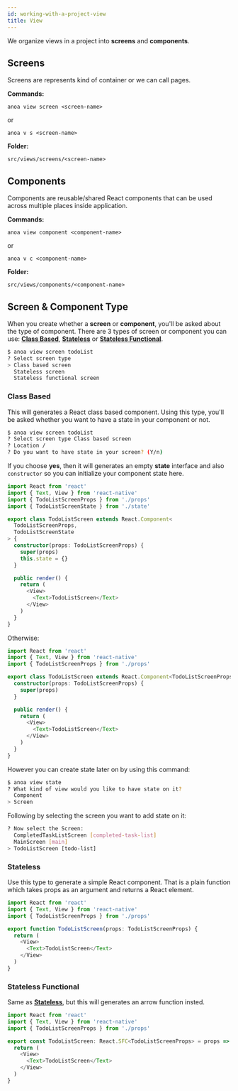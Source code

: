 ```yaml
---
id: working-with-a-project-view
title: View
---
```


We organize views in a project into **screens** and **components**.

## Screens

Screens are represents kind of container or we can call pages.

**Commands:**

`anoa view screen <screen-name>`

or

`anoa v s <screen-name>`

**Folder:**

`src/views/screens/<screen-name>`

## Components

Components are reusable/shared React components that can be used across multiple places inside application.

**Commands:**

`anoa view component <component-name>`

or

`anoa v c <component-name>`

**Folder:**

`src/views/components/<component-name>`

## Screen & Component Type

When you create whether a **screen** or **component**, you'll be asked about the type of component.
There are 3 types of screen or component you can use: **[Class Based](#class-based)**, **[Stateless](#stateless)** or **[Stateless Functional](#stateless-functional)**.

```bash
$ anoa view screen todoList
? Select screen type
> Class based screen
  Stateless screen
  Stateless functional screen
```

### Class Based

This will generates a React class based component. Using this type, you'll be asked whether you want to have a state in your component or not.

```bash
$ anoa view screen todoList
? Select screen type Class based screen
? Location /
? Do you want to have state in your screen? (Y/n)
```

If you choose **yes**, then it will generates an empty **state** interface and also `constructor` so you can initialize your component state here.

```typescript
import React from 'react'
import { Text, View } from 'react-native'
import { TodoListScreenProps } from './props'
import { TodoListScreenState } from './state'

export class TodoListScreen extends React.Component<
  TodoListScreenProps,
  TodoListScreenState
> {
  constructor(props: TodoListScreenProps) {
    super(props)
    this.state = {}
  }

  public render() {
    return (
      <View>
        <Text>TodoListScreen</Text>
      </View>
    )
  }
}
```

Otherwise:

```typescript
import React from 'react'
import { Text, View } from 'react-native'
import { TodoListScreenProps } from './props'

export class TodoListScreen extends React.Component<TodoListScreenProps> {
  constructor(props: TodoListScreenProps) {
    super(props)
  }

  public render() {
    return (
      <View>
        <Text>TodoListScreen</Text>
      </View>
    )
  }
}
```

However you can create state later on by using this command:

```bash
$ anoa view state
? What kind of view would you like to have state on it?
  Component
> Screen
```

Following by selecting the screen you want to add state on it:

```bash
? Now select the Screen:
  CompletedTaskListScreen [completed-task-list]
  MainScreen [main]
> TodoListScreen [todo-list]
```

### Stateless

Use this type to generate a simple React component. That is a plain function which takes props as an argument and returns a React element.

```typescript
import React from 'react'
import { Text, View } from 'react-native'
import { TodoListScreenProps } from './props'

export function TodoListScreen(props: TodoListScreenProps) {
  return (
    <View>
      <Text>TodoListScreen</Text>
    </View>
  )
}
```

### Stateless Functional

Same as **[Stateless](#stateless)**, but this will generates an arrow function insted.

```typescript
import React from 'react'
import { Text, View } from 'react-native'
import { TodoListScreenProps } from './props'

export const TodoListScreen: React.SFC<TodoListScreenProps> = props => {
  return (
    <View>
      <Text>TodoListScreen</Text>
    </View>
  )
}
```
